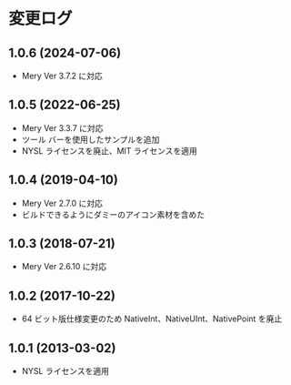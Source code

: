 # 変更ログ

## 1.0.6 (2024-07-06)

- Mery Ver 3.7.2 に対応

## 1.0.5 (2022-06-25)

- Mery Ver 3.3.7 に対応
- ツール バーを使用したサンプルを追加
- NYSL ライセンスを廃止、MIT ライセンスを適用

## 1.0.4 (2019-04-10)

- Mery Ver 2.7.0 に対応
- ビルドできるようにダミーのアイコン素材を含めた

## 1.0.3 (2018-07-21)

- Mery Ver 2.6.10 に対応

## 1.0.2 (2017-10-22)

- 64 ビット版仕様変更のため NativeInt、NativeUInt、NativePoint を廃止

## 1.0.1 (2013-03-02)

- NYSL ライセンスを適用
